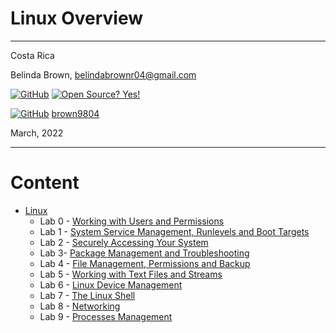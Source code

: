 # Linux Overview

----------------------
Costa Rica

Belinda Brown, belindabrownr04@gmail.com

[![GitHub](https://badgen.net/badge/icon/github?icon=github&label)](https://github.com) [![Open Source? Yes!](https://badgen.net/badge/Open%20Source%20%3F/Yes%21/blue?icon=github)](https://github.com/Naereen/badges/)

[![GitHub](https://img.shields.io/badge/--181717?logo=github&logoColor=ffffff)](https://github.com/) [brown9804](https://github.com/brown9804)


March, 2022

----------------------

# Content

<!-- MarkdownTOC -->
  
- [Linux](https://github.com/brown9804/DevOps-Agile-Cloud_path/tree/main/Cloud/2-linux)
  - Lab 0 - [Working with Users and Permissions](https://github.com/brown9804/DevOps-Agile-Cloud_path/tree/main/Cloud/2-linux/lab0)
  - Lab 1 - [System Service Management, Runlevels and Boot Targets](https://github.com/brown9804/DevOps-Agile-Cloud_path/tree/main/Cloud/2-linux/lab1)
  - Lab 2 - [Securely Accessing Your System](https://github.com/brown9804/DevOps-Agile-Cloud_path/tree/main/Cloud/2-linux/lab2)
  - Lab 3- [Package Management and Troubleshooting](https://github.com/brown9804/DevOps-Agile-Cloud_path/tree/main/Cloud/2-linux/lab3)
  - Lab 4 - [File Management, Permissions and Backup](https://github.com/brown9804/DevOps-Agile-Cloud_path/tree/main/Cloud/2-linux/lab4)
  - Lab 5 - [Working with Text Files and Streams](https://github.com/brown9804/DevOps-Agile-Cloud_path/tree/main/Cloud/2-linux/lab5)
  - Lab 6 - [Linux Device Management](https://github.com/brown9804/DevOps-Agile-Cloud_path/tree/main/Cloud/2-linux/lab6)
  - Lab 7 - [The Linux Shell](https://github.com/brown9804/DevOps-Agile-Cloud_path/tree/main/Cloud/2-linux/lab7)
  - Lab 8 - [Networking](https://github.com/brown9804/DevOps-Agile-Cloud_path/tree/main/Cloud/2-linux/lab8)
  - Lab 9 - [Processes Management](https://github.com/brown9804/DevOps-Agile-Cloud_path/tree/main/Cloud/2-linux/lab9)
  
<!-- /MarkdownTOC -->

